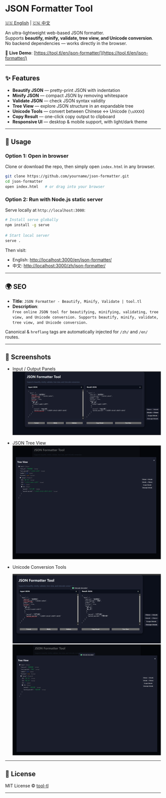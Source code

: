 # JSON Formatter Tool

[🇺🇸 English](README.md) | [🇨🇳 中文](README.zh.md)

An ultra-lightweight web-based JSON formatter.  
Supports **beautify, minify, validate, tree view, and Unicode conversion**.  
No backend dependencies — works directly in the browser.

🔗 **Live Demo**: [https://tool.tl/en/json-formatter/](https://tool.tl/en/json-formatter/)

---

## ✨ Features

- **Beautify JSON** — pretty-print JSON with indentation  
- **Minify JSON** — compact JSON by removing whitespace  
- **Validate JSON** — check JSON syntax validity  
- **Tree View** — explore JSON structure in an expandable tree  
- **Unicode Tools** — convert between Chinese ↔ Unicode (`\uXXXX`)  
- **Copy Result** — one-click copy output to clipboard  
- **Responsive UI** — desktop & mobile support, with light/dark theme  

---

## 🚀 Usage

### Option 1: Open in browser
Clone or download the repo, then simply open `index.html` in any browser.

```bash
git clone https://github.com/yourname/json-formatter.git
cd json-formatter
open index.html   # or drag into your browser
```

### Option 2: Run with Node.js static server
Serve locally at `http://localhost:3000`:

```bash
# Install serve globally
npm install -g serve

# Start local server
serve .
```

Then visit:  
- English: [http://localhost:3000/en/json-formatter/](http://localhost:3000/en/json-formatter/)  
- 中文: [http://localhost:3000/zh/json-formatter/](http://localhost:3000/zh/json-formatter/)  

---

## 🌍 SEO

- **Title**: `JSON Formatter - Beautify, Minify, Validate | tool.tl`  
- **Description**:  
  `Free online JSON tool for beautifying, minifying, validating, tree view, and Unicode conversion. Supports beautify, minify, validate, tree view, and Unicode conversion.`  

Canonical & `hreflang` tags are automatically injected for `/zh/` and `/en/` routes.

---

## 📸 Screenshots

- Input / Output Panels  
  ![Input/Output Screenshot](docs/images/screenshot-input-output.png)

- JSON Tree View  
  ![Tree View Screenshot](docs/images/screenshot-tree.png)

- Unicode Conversion Tools  

  ![Tree View Screenshot](docs/images/screenshot-unicode-conversion-tools-0.png)
  ![Tree View Screenshot](docs/images/screenshot-unicode-conversion-tools-1.png)

---

## 📄 License

MIT License © [tool-tl](https://tool.tl)

---

